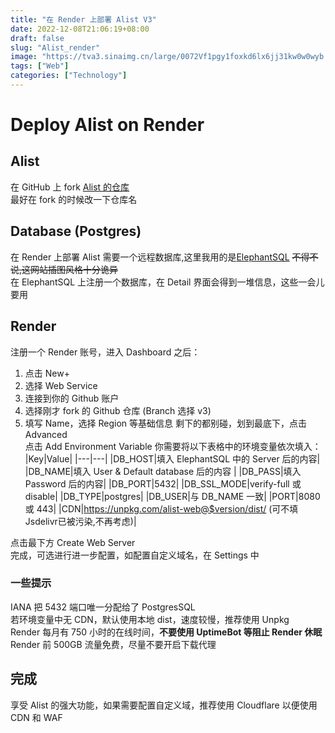 ```yaml
---
title: "在 Render 上部署 Alist V3"
date: 2022-12-08T21:06:19+08:00
draft: false
slug: "Alist_render"
image: "https://tva3.sinaimg.cn/large/0072Vf1pgy1foxkd6lx6jj31kw0w0wyb.jpg"
tags: ["Web"]
categories: ["Technology"]
---
```

# Deploy Alist on Render
## Alist
在 GitHub 上 fork [Alist 的仓库](https://github.com/alist-org/alist-render)  
最好在 fork 的时候改一下仓库名
## Database (Postgres)
在 Render 上部署 Alist 需要一个远程数据库,这里我用的是[ElephantSQL](https://www.elephantsql.com/)  ~~不得不说,这网站插图风格十分诡异~~  
在 ElephantSQL 上注册一个数据库，在 Detail 界面会得到一堆信息，这些一会儿要用  
## Render
注册一个 Render 账号，进入 Dashboard 之后：
1. 点击 New+
2. 选择 Web Service
3. 连接到你的 Github 账户
4. 选择刚才 fork 的 Github 仓库 (Branch 选择 v3)
5. 填写 Name，选择 Region 等基础信息
剩下的都别碰，划到最底下，点击 Advanced  
点击 Add Environment Variable
你需要将以下表格中的环境变量依次填入： 
|Key|Value|
|---|---|
|DB_HOST|填入 ElephantSQL 中的 Server 后的内容|
|DB_NAME|填入 User & Default database 后的内容  |
|DB_PASS|填入 Password 后的内容|
|DB_PORT|5432|
|DB_SSL_MODE|verify-full 或 disable|
|DB_TYPE|postgres|
|DB_USER|与 DB_NAME 一致|
|PORT|8080 或 443|
|CDN|https://unpkg.com/alist-web@$version/dist/ (可不填 Jsdelivr已被污染,不再考虑)|

点击最下方 Create Web Server  
完成，可选进行进一步配置，如配置自定义域名，在 Settings 中 
### 一些提示
IANA 把 5432 端口唯一分配给了 PostgresSQL  
若环境变量中无 CDN，默认使用本地 dist，速度较慢，推荐使用 Unpkg  
Render 每月有 750 小时的在线时间，**不要使用 UptimeBot 等阻止 Render 休眠**  
Render 前 500GB 流量免费，尽量不要开启下载代理
## 完成
享受 Alist 的强大功能，如果需要配置自定义域，推荐使用 Cloudflare 以便使用 CDN 和 WAF  

<meting-js server="netease" type="song" id="1857521048">
